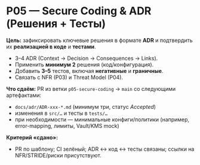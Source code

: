 # P05 — Secure Coding & ADR (Решения + Тесты)

**Цель:** зафиксировать ключевые решения в формате **ADR** и подтвердить их **реализацией в коде** и **тестами**.
- 3–4 ADR (Context → Decision → Consequences → Links).
- Применить **минимум 2** решения (код/конфигурация).
- Добавить **3–5** тестов, включая **негативные** и **граничные**.
- Связать с NFR (P03) и Threat Model (P04).

**Что сдаём:** PR из ветки `p05-secure-coding` → `main` со следующими артефактами:
- `docs/adr/ADR-xxx-*.md` (минимум три, статус *Accepted*)
- изменения в `src/…` и тесты в `tests/…`
- при необходимости — минимальные конфиги/политики (например, error-mapping, лимиты, Vault/KMS mock)

**Критерий «сдано»:**
- PR по шаблону; CI зелёный; ADR ↔ код ↔ тесты связаны; ссылки на NFR/STRIDE/риски присутствуют.
